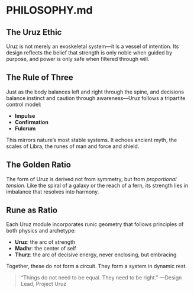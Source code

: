 # PHILOSOPHY.md

## The Uruz Ethic

Uruz is not merely an exoskeletal system—it is a vessel of intention. Its design reflects the belief that strength is only noble when guided by purpose, and power is only safe when filtered through will.

## The Rule of Three

Just as the body balances left and right through the spine, and decisions balance instinct and caution through awareness—Uruz follows a tripartite control model:
- **Impulse**
- **Confirmation**
- **Fulcrum**

This mirrors nature’s most stable systems. It echoes ancient myth, the scales of Libra, the runes of man and force and shield.

## The Golden Ratio

The form of Uruz is derived not from symmetry, but from *proportional tension*. Like the spiral of a galaxy or the reach of a fern, its strength lies in imbalance that resolves into harmony.

## Rune as Ratio

Each Uruz module incorporates runic geometry that follows principles of both physics and archetype:
- **Uruz**: the arc of strength
- **Madhr**: the center of self
- **Thurz**: the arc of decisive energy, never enclosing, but embracing

Together, these do not form a circuit. They form a system in dynamic rest.

> “Things do not need to be equal. They need to be right.” —Design Lead, Project Uruz
